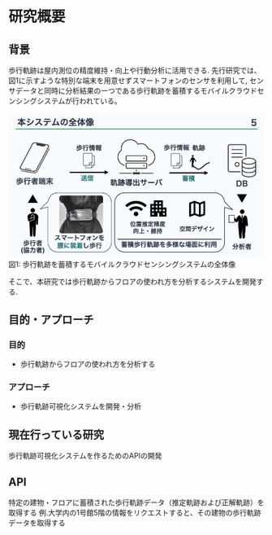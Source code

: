 # 研究概要
## 背景
歩行軌跡は屋内測位の精度維持・向上や行動分析に活用できる. 先行研究では、 図1に示すような特別な端末を用意せずスマートフォンのセンサを利用して, センサデータと同時に分析結果の一つである歩行軌跡を蓄積するモバイルクラウドセンシングシステムが行われている。

![alt text](image.png)
図1: 歩行軌跡を蓄積するモバイルクラウドセンシングシステムの全体像

そこで、本研究では歩行軌跡からフロアの使われ方を分析するシステムを開発する.
## 目的・アプローチ
### 目的
- 歩行軌跡からフロアの使われ方を分析する

### アプローチ
- 歩行軌跡可視化システムを開発・分析


## 現在行っている研究
歩行軌跡可視化システムを作るためのAPIの開発

## API
特定の建物・フロアに蓄積された歩行軌跡データ（推定軌跡および正解軌跡）を取得する
例.大学内の1号館5階の情報をリクエストすると、その建物の歩行軌跡データを取得する



